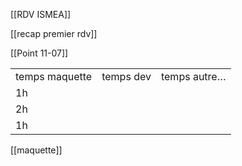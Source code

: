   

[[RDV ISMEA]]

[[recap premier rdv]]

[[Point 11-07]]

|   |   |   |
|---|---|---|
|temps maquette|temps dev|temps autre…|
|1h|||
|2h|||
|1h|||

[[maquette]]